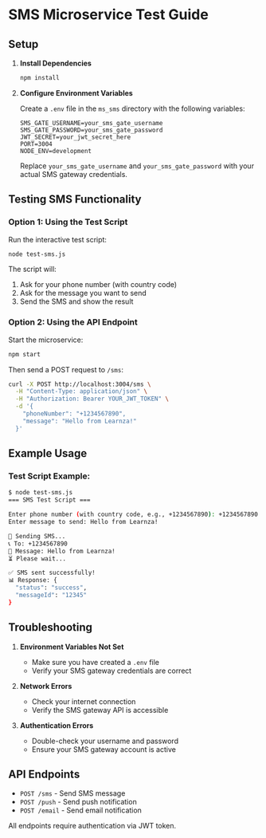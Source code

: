 # SMS Microservice Test Guide

## Setup

1. **Install Dependencies**
   ```bash
   npm install
   ```

2. **Configure Environment Variables**
   
   Create a `.env` file in the `ms_sms` directory with the following variables:
   ```
   SMS_GATE_USERNAME=your_sms_gate_username
   SMS_GATE_PASSWORD=your_sms_gate_password
   JWT_SECRET=your_jwt_secret_here
   PORT=3004
   NODE_ENV=development
   ```

   Replace `your_sms_gate_username` and `your_sms_gate_password` with your actual SMS gateway credentials.

## Testing SMS Functionality

### Option 1: Using the Test Script

Run the interactive test script:
```bash
node test-sms.js
```

The script will:
1. Ask for your phone number (with country code)
2. Ask for the message you want to send
3. Send the SMS and show the result

### Option 2: Using the API Endpoint

Start the microservice:
```bash
npm start
```

Then send a POST request to `/sms`:
```bash
curl -X POST http://localhost:3004/sms \
  -H "Content-Type: application/json" \
  -H "Authorization: Bearer YOUR_JWT_TOKEN" \
  -d '{
    "phoneNumber": "+1234567890",
    "message": "Hello from Learnza!"
  }'
```

## Example Usage

### Test Script Example:
```bash
$ node test-sms.js
=== SMS Test Script ===

Enter phone number (with country code, e.g., +1234567890): +1234567890
Enter message to send: Hello from Learnza!

📱 Sending SMS...
📞 To: +1234567890
💬 Message: Hello from Learnza!
⏳ Please wait...

✅ SMS sent successfully!
📊 Response: {
  "status": "success",
  "messageId": "12345"
}
```

## Troubleshooting

1. **Environment Variables Not Set**
   - Make sure you have created a `.env` file
   - Verify your SMS gateway credentials are correct

2. **Network Errors**
   - Check your internet connection
   - Verify the SMS gateway API is accessible

3. **Authentication Errors**
   - Double-check your username and password
   - Ensure your SMS gateway account is active

## API Endpoints

- `POST /sms` - Send SMS message
- `POST /push` - Send push notification
- `POST /email` - Send email notification

All endpoints require authentication via JWT token. 